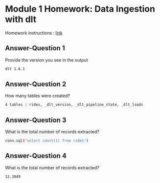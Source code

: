 # Module 1 Homework: Data Ingestion with dlt

Homework instructions : [link](https://github.com/DataTalksClub/data-engineering-zoomcamp/blob/main/cohorts/2025/workshops/dlt/dlt_homework.md)

## Answer-Question 1

Provide the version you see in the output

```bash
dlt 1.6.1
```

## Answer-Question 2

How many tables were created?

```bash
4 tables : rides, _dlt_version, _dlt_pipeline_state, _dlt_loads
```

## Answer-Question 3

What is the total number of records extracted?

```bash
conn.sql("select count(1) from rides")
```

## Answer-Question 4

What is the total number of records extracted?

```bash
12.3049
```
